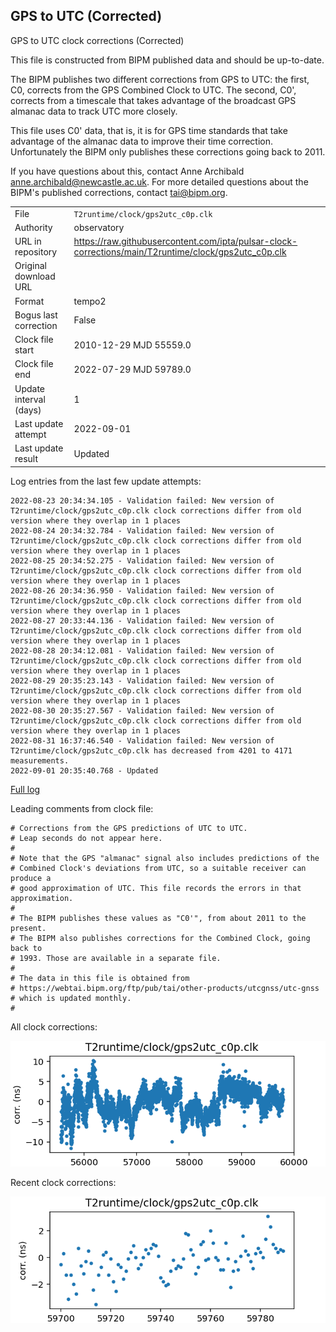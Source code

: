 
## GPS to UTC (Corrected)

GPS to UTC clock corrections (Corrected)

This file is constructed from BIPM published data and should be up-to-date.

The BIPM publishes two different corrections from GPS to UTC:
the first, C0, corrects from the GPS Combined Clock to UTC. The second,
C0', corrects from a timescale that takes advantage of the broadcast
GPS almanac data to track UTC more closely.

This file uses C0' data, that is, it is for GPS time standards that
take advantage of the almanac data to improve their time correction.
Unfortunately the BIPM only publishes these corrections going back
to 2011.

If you have questions about this, contact Anne Archibald
<anne.archibald@newcastle.ac.uk>. For more detailed questions
about the BIPM's published corrections, contact <tai@bipm.org>.

|     |     |
|:--- |:--- |
| File | `T2runtime/clock/gps2utc_c0p.clk` |
| Authority | observatory |
| URL in repository | <https://raw.githubusercontent.com/ipta/pulsar-clock-corrections/main/T2runtime/clock/gps2utc_c0p.clk> |
| Original download URL | <None> |
| Format | tempo2 |
| Bogus last correction | False |
| Clock file start | 2010-12-29 MJD 55559.0 |
| Clock file end | 2022-07-29 MJD 59789.0 |
| Update interval (days) | 1 |
| Last update attempt | 2022-09-01 |
| Last update result | Updated |

Log entries from the last few update attempts:
```
2022-08-23 20:34:34.105 - Validation failed: New version of T2runtime/clock/gps2utc_c0p.clk clock corrections differ from old version where they overlap in 1 places
2022-08-24 20:34:32.784 - Validation failed: New version of T2runtime/clock/gps2utc_c0p.clk clock corrections differ from old version where they overlap in 1 places
2022-08-25 20:34:52.275 - Validation failed: New version of T2runtime/clock/gps2utc_c0p.clk clock corrections differ from old version where they overlap in 1 places
2022-08-26 20:34:36.950 - Validation failed: New version of T2runtime/clock/gps2utc_c0p.clk clock corrections differ from old version where they overlap in 1 places
2022-08-27 20:33:44.136 - Validation failed: New version of T2runtime/clock/gps2utc_c0p.clk clock corrections differ from old version where they overlap in 1 places
2022-08-28 20:34:12.081 - Validation failed: New version of T2runtime/clock/gps2utc_c0p.clk clock corrections differ from old version where they overlap in 1 places
2022-08-29 20:35:23.143 - Validation failed: New version of T2runtime/clock/gps2utc_c0p.clk clock corrections differ from old version where they overlap in 1 places
2022-08-30 20:35:27.567 - Validation failed: New version of T2runtime/clock/gps2utc_c0p.clk clock corrections differ from old version where they overlap in 1 places
2022-08-31 16:37:46.540 - Validation failed: New version of T2runtime/clock/gps2utc_c0p.clk has decreased from 4201 to 4171 measurements.
2022-09-01 20:35:40.768 - Updated
```
[Full log](https://raw.githubusercontent.com/ipta/pulsar-clock-corrections/main/log/T2runtime/clock/gps2utc_c0p.clk.log)

Leading comments from clock file:

    # Corrections from the GPS predictions of UTC to UTC.
    # Leap seconds do not appear here.
    #
    # Note that the GPS "almanac" signal also includes predictions of the
    # Combined Clock's deviations from UTC, so a suitable receiver can produce a
    # good approximation of UTC. This file records the errors in that approximation.
    #
    # The BIPM publishes these values as "C0'", from about 2011 to the present.
    # The BIPM also publishes corrections for the Combined Clock, going back to
    # 1993. Those are available in a separate file.
    #
    # The data in this file is obtained from
    # https://webtai.bipm.org/ftp/pub/tai/other-products/utcgnss/utc-gnss
    # which is updated monthly.
    #



All clock corrections:

![plot of all clock corrections](gps2utc_c0p.clk.png "All corrections")

Recent clock corrections:

![plot of recent clock corrections](gps2utc_c0p.clk.short.png "Recent corrections")

